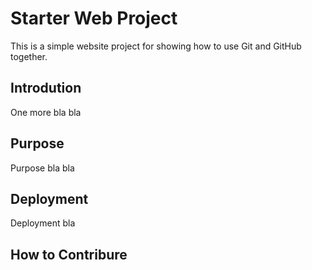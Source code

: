 # Starter Web Project

This is a simple website project for showing how to use Git and GitHub together.

## Introdution

One more bla bla

## Purpose

Purpose bla bla

## Deployment

Deployment bla

## How to Contribure